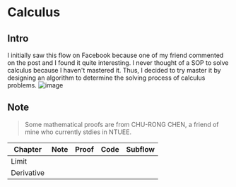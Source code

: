 # Calculus
## Intro
I initially saw this flow on Facebook because one of my friend commented on the post and I found it quite interesting. I never thought of a SOP to solve calculus because I haven't mastered it. Thus, I decided to try master it by designing an algorithm to determine the solving process of calculus problems.
![image](https://user-images.githubusercontent.com/45451908/174653001-92dbea67-2ab6-4d1b-a8f2-5e3b7244085b.png)

## Note
> Some mathematical proofs are from CHU-RONG CHEN, a friend of mine who currently stdies in NTUEE.

|Chapter|Note|Proof|Code|Subflow|
|-|-|-|-|-|
|Limit|||||
|Derivative|

